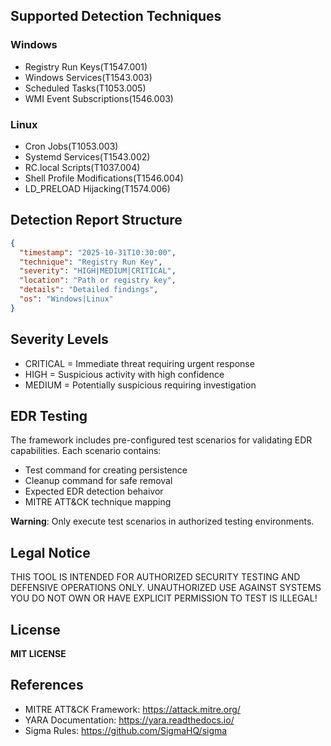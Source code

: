 ## Supported Detection Techniques

### Windows
- Registry Run Keys(T1547.001)
- Windows Services(T1543.003)
- Scheduled Tasks(T1053.005)
- WMI Event Subscriptions(1546.003)

### Linux
- Cron Jobs(T1053.003)
- Systemd Services(T1543.002)
- RC.local Scripts(T1037.004)
- Shell Profile Modifications(T1546.004)
- LD_PRELOAD Hijacking(T1574.006)

## Detection Report Structure

```json 
{
  "timestamp": "2025-10-31T10:30:00",
  "technique": "Registry Run Key",
  "severity": "HIGH|MEDIUM|CRITICAL",
  "location": "Path or registry key",
  "details": "Detailed findings",
  "os": "Windows|Linux"
}
```
## Severity Levels
- CRITICAL = Immediate threat requiring urgent response
- HIGH = Suspicious activity with high confidence
- MEDIUM = Potentially suspicious requiring investigation

## EDR Testing

The framework includes pre-configured test scenarios for
validating EDR capabilities. Each scenario contains:

- Test command for creating persistence
- Cleanup command for safe removal
- Expected EDR detection behaivor
- MITRE ATT&CK technique mapping

**Warning**: Only execute test scenarios in authorized testing environments.

## Legal Notice

THIS TOOL IS INTENDED FOR AUTHORIZED SECURITY TESTING AND DEFENSIVE OPERATIONS ONLY.
UNAUTHORIZED USE AGAINST SYSTEMS YOU DO NOT OWN OR HAVE EXPLICIT PERMISSION TO TEST IS ILLEGAL!

## License

**MIT LICENSE**

## References
- MITRE ATT&CK Framework: https://attack.mitre.org/
- YARA Documentation: https://yara.readthedocs.io/
- Sigma Rules: https://github.com/SigmaHQ/sigma
